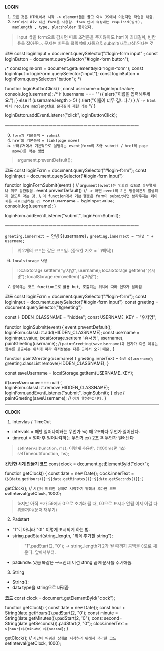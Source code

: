 **LOGIN**

1. `모든 것은 HTML에서 시작 -> element들을 끌고 와서 JS에서 이런저런 작업을 해줌.`
2. `html에서 div 대신 form을 사용함. form 안의 속성에는 required(필수), maxlength , type, placeholder 등이있다.`
> input 밖을 form으로 감싸면 따로 조건문을 주지않아도 html이 최대길이, 빈칸등을 잡아준다. 
> 문제는 버튼을 클릭할때 자동으로 submit(새로고침)된다는 것

**코드**
const loginInput = document.querySelector("#login-form input");
const loginButton = document.querySelector("#login-form button");

/*
const loginForm = document.getElementById("login-form");
const loginInput = loginForm.querySelector("input");
const loginButton = loginForm.querySelector("button");
*/

function loginButtonClick() {
   const username = loginInput.value;
   console.log(username);
   /*
   if (username === "") {
      alert("이름을 입력해주세요.");
   } else if (username.length > 5) {
      alert("이름이 너무 깁니다.")
   }
   // `-> html에서 require maxlength로 문자길이 제한 가능`
   */
}

loginButton.addEventListener("click", loginButtonClick);


ㅡㅡㅡㅡㅡㅡㅡㅡㅡㅡㅡㅡㅡㅡㅡㅡㅡㅡㅡㅡㅡㅡㅡㅡㅡㅡㅡㅡㅡㅡㅡㅡㅡㅡ


3. `form의 기본동작 = submit`
4. `href의 기본동작 = link(page move)`
5. `브라우저에서 기본적으로 실행되는 event(form의 자동 submit / href의 page move)를 막는 방법`
> argument.preventDefault();

**코드**
const loginForm = document.querySelector("#login-form");
const loginInput = document.querySelector("#login-form input");

function loginFormSubmit(event) { // `argument(event)는 임의의 값으로 아무렇게나 줘도 상관없음.`
   event.preventDefault(); 
   // `-> 어떤 event의 기본 행동이든지 발생되지 않도록 막는 것.`
   // `이 function에서 기본 행동은 form이 submit하면 브라우저는 페이지를 새로고침하는 것.`
   const username = loginInput.value;
   console.log(username);
}

loginForm.addEventListener("submit", loginFormSubmit);


ㅡㅡㅡㅡㅡㅡㅡㅡㅡㅡㅡㅡㅡㅡㅡㅡㅡㅡㅡㅡㅡㅡㅡㅡㅡㅡㅡㅡㅡㅡㅡㅡㅡㅡ


`greeting.innerText = `안녕 ${username}`;`
`greeting.innerText = "안녕 " + username;`
> 위 2개의 코드는 같은 코드임. (중요한 기호 = ``(백틱))

6. `localstorage 사용`
> localStorage.setItem("유저명", username);
> localStorage.getItem("유저명");
> localStorage.removeItem("유저명");
7. `중복되는 코드 function으로 활용 but, 호출되는 위치에 따라 인자가 달라짐`

**코드**
const loginForm = document.querySelector("#login-form");
const loginInput = document.querySelector("#login-form input");
const greeting = document.querySelector("#greeting");

const HIDDEN_CLASSNAME = "hidden";
const USERNAME_KEY = "유저명";

function loginSubmit(event) {
   event.preventDefault();
   loginForm.classList.add(HIDDEN_CLASSNAME);
   const username = loginInput.value;
   localStorage.setItem("유저명", username);
   paintGreeting(username); 
     // `paintGreeting(saveUsername)과 인자가 다른 이유는 함수를 호출하는 위치에 따라 유저정보는 다른 곳에서 오기 때문.`
}

function paintGreeting(username) {
   greeting.innerText = `안녕 ${username}`;
   greeting.classList.remove(HIDDEN_CLASSNAME);
}

const saveUsername = localStorage.getItem(USERNAME_KEY);

if(saveUsername === null) {
   loginForm.classList.remove(HIDDEN_CLASSNAME);
   loginForm.addEventListener("submit", loginSubmit);
} else {
   paintGreeting(saveUsername);
   // `여기 말하는겁니다.`
}

------------------------------------------------------------------------------------------------------------------------------------------------
 
 
 **CLOCK**

1. Intervlas / TimeOut
- intervals = 매번 일어나야하는 무언가 ex) 매 2초마다 무언가 일어난다.
- timeout = 얼마 후 일어나야하는 무언가 ex) 2초 후 무언가 일어난다
> setInterval(function, ms); 이렇게 사용함. (1000ms면 1초)
> setTimeout(function, ms);

**간단한 시계 만들기 코드**
const clock = document.getElementById("clock");

function getClock() {
    const date = new Date();
   clock.innerText = (`${date.getHours()}:${date.getMinutes()}:${date.getSeconds()}`);
}

getClock(); // `시간이 띄워진 상태로 시작하기 위해서 추가한 코드`
setInterval(getClock, 1000);
> 하지만 아직 초가 59에서 0으로 초기화 될 때, 00으로 표시가 안됨 
> 이제 이걸 다뤄볼꺼야(문자 채우기)

2. Padstart
- "1"이 아니라 "01" 이렇게 표시되게 하는 법.
- string.padStart(string_length, "앞에 추가할 string");
   > "1".padStart(2, "0"); -> string_length가 2가 될 때까지 공백을 0으로 채운다. 앞에서부터.
- padEnd도 있음 똑같은 구조인데 이건 string 끝에 문자를 추가해줌.

3. String
- String();
- data type을 string으로 바꿔줌

**코드**
const clock = document.getElementById("clock");

function getClock() {
    const date = new Date();
    const hour = String(date.getHours()).padStart(2, "0");
    const minute = String(date.getMinutes()).padStart(2, "0");
    const second= String(date.getSeconds()).padStart(2, "0");
   clock.innerText = `${hour}:${minute}:${second}`;
}

getClock(); // `시간이 띄워진 상태로 시작하기 위해서 추가한 코드`
setInterval(getClock, 1000);


